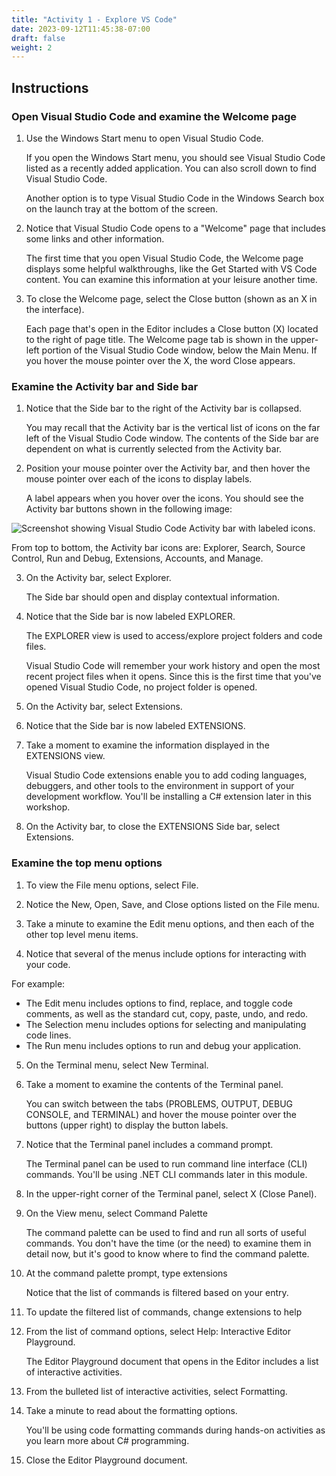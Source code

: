 ```yaml
---
title: "Activity 1 - Explore VS Code"
date: 2023-09-12T11:45:38-07:00
draft: false
weight: 2
---
```


## Instructions

### Open Visual Studio Code and examine the Welcome page
1. Use the Windows Start menu to open Visual Studio Code.

    If you open the Windows Start menu, you should see Visual Studio Code listed as a recently added application. You can also scroll down to find Visual Studio Code.

    Another option is to type Visual Studio Code in the Windows Search box on the launch tray at the bottom of the screen.

2. Notice that Visual Studio Code opens to a "Welcome" page that includes some links and other information.

    The first time that you open Visual Studio Code, the Welcome page displays some helpful walkthroughs, like the Get Started with VS Code content. You can examine this information at your leisure another time.

3. To close the Welcome page, select the Close button (shown as an X in the interface).

    Each page that's open in the Editor includes a Close button (X) located to the right of page title. The Welcome page tab is shown in the upper-left portion of the Visual Studio Code window, below the Main Menu. If you hover the mouse pointer over the X, the word Close appears.

### Examine the Activity bar and Side bar

1. Notice that the Side bar to the right of the Activity bar is collapsed.

    You may recall that the Activity bar is the vertical list of icons on the far left of the Visual Studio Code window. The contents of the Side bar are dependent on what is currently selected from the Activity bar.

2. Position your mouse pointer over the Activity bar, and then hover the mouse pointer over each of the icons to display labels.

    A label appears when you hover over the icons. You should see the Activity bar buttons shown in the following image:

<img src="../media/visual-studio-code-activity-bar-icons.png" alt="Screenshot showing Visual Studio Code Activity bar with labeled icons." />

From top to bottom, the Activity bar icons are: Explorer, Search, Source Control, Run and Debug, Extensions, Accounts, and Manage.

3. On the Activity bar, select Explorer.

    The Side bar should open and display contextual information.

4. Notice that the Side bar is now labeled EXPLORER.

    The EXPLORER view is used to access/explore project folders and code files.

    Visual Studio Code will remember your work history and open the most recent project files when it opens. Since this is the first time that you've opened Visual Studio Code, no project folder is opened.

5. On the Activity bar, select Extensions.

6. Notice that the Side bar is now labeled EXTENSIONS.

7. Take a moment to examine the information displayed in the EXTENSIONS view.

    Visual Studio Code extensions enable you to add coding languages, debuggers, and other tools to the environment in support of your development workflow. You'll be installing a C# extension later in this workshop.

8. On the Activity bar, to close the EXTENSIONS Side bar, select Extensions.

### Examine the top menu options

1. To view the File menu options, select File.

2. Notice the New, Open, Save, and Close options listed on the File menu.

3. Take a minute to examine the Edit menu options, and then each of the other top level menu items.

4. Notice that several of the menus include options for interacting with your code.

For example:

* The Edit menu includes options to find, replace, and toggle code comments, as well as the standard cut, copy, paste, undo, and redo.
* The Selection menu includes options for selecting and manipulating code lines.
* The Run menu includes options to run and debug your application.

5. On the Terminal menu, select New Terminal.

6. Take a moment to examine the contents of the Terminal panel.

    You can switch between the tabs (PROBLEMS, OUTPUT, DEBUG CONSOLE, and TERMINAL) and hover the mouse pointer over the buttons (upper right) to display the button labels.

7. Notice that the Terminal panel includes a command prompt.

    The Terminal panel can be used to run command line interface (CLI) commands. You'll be using .NET CLI commands later in this module.

8. In the upper-right corner of the Terminal panel, select X (Close Panel).

9. On the View menu, select Command Palette

    The command palette can be used to find and run all sorts of useful commands. You don't have the time (or the need) to examine them in detail now, but it's good to know where to find the command palette.

10. At the command palette prompt, type extensions

    Notice that the list of commands is filtered based on your entry.

11. To update the filtered list of commands, change extensions to help

12. From the list of command options, select Help: Interactive Editor Playground.

    The Editor Playground document that opens in the Editor includes a list of interactive activities.

13. From the bulleted list of interactive activities, select Formatting.

14. Take a minute to read about the formatting options.

    You'll be using code formatting commands during hands-on activities as you learn more about C# programming.

15. Close the Editor Playground document.


